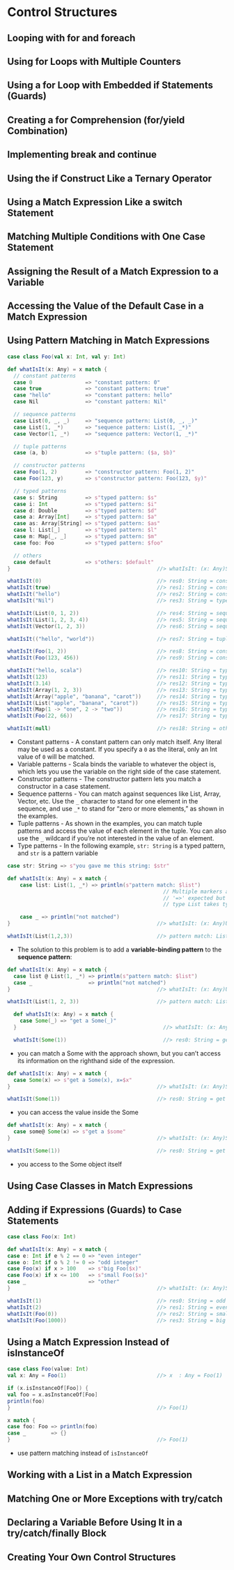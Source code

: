# Control Structures

## Looping with for and foreach

## Using for Loops with Multiple Counters

## Using a for Loop with Embedded if Statements (Guards)

## Creating a for Comprehension (for/yield Combination)

## Implementing break and continue

## Using the if Construct Like a Ternary Operator

## Using a Match Expression Like a switch Statement

## Matching Multiple Conditions with One Case Statement

## Assigning the Result of a Match Expression to a Variable

## Accessing the Value of the Default Case in a Match Expression

## Using Pattern Matching in Match Expressions

```scala
case class Foo(val x: Int, val y: Int)

def whatIsIt(x: Any) = x match {
  // constant patterns
  case 0                 => "constant pattern: 0"
  case true              => "constant pattern: true"
  case "hello"           => "constant pattern: hello"
  case Nil               => "constant pattern: Nil"

  // sequence patterns
  case List(0, _, _)     => "sequence pattern: List(0, _, _)"
  case List(1, _*)       => "sequence pattern: List(1, _*)"
  case Vector(1, _*)     => "sequence pattern: Vector(1, _*)"

  // tuple patterns
  case (a, b)            => s"tuple pattern: ($a, $b)"

  // constructor patterns
  case Foo(1, 2)         => "constructor pattern: Foo(1, 2)"
  case Foo(123, y)       => s"constructor pattern: Foo(123, $y)"

  // typed patterns
  case s: String         => s"typed pattern: $s"
  case i: Int            => s"typed pattern: $i"
  case d: Double         => s"typed pattern: $d"
  case a: Array[Int]     => s"typed pattern: $a"
  case as: Array[String] => s"typed pattern: $as"
  case l: List[_]        => s"typed pattern: $l"
  case m: Map[_, _]      => s"typed pattern: $m"
  case foo: Foo          => s"typed pattern: $foo"

  // others
  case default           => s"others: $default"
}                                               //> whatIsIt: (x: Any)String

whatIsIt(0)                                     //> res0: String = constant pattern: 0
whatIsIt(true)                                  //> res1: String = constant pattern: true
whatIsIt("hello")                               //> res2: String = constant pattern: hello
whatIsIt("Nil")                                 //> res3: String = typed pattern: Nil

whatIsIt(List(0, 1, 2))                         //> res4: String = sequence pattern: List(0, _, _)
whatIsIt(List(1, 2, 3, 4))                      //> res5: String = sequence pattern: List(1, _*)
whatIsIt(Vector(1, 2, 3))                       //> res6: String = sequence pattern: Vector(1, _*)

whatIsIt(("hello", "world"))                    //> res7: String = tuple pattern: (hello, world)

whatIsIt(Foo(1, 2))                             //> res8: String = constructor pattern: Foo(1, 2)
whatIsIt(Foo(123, 456))                         //> res9: String = constructor pattern: Foo(123, 456)

whatIsIt("hello, scala")                        //> res10: String = typed pattern: hello, scala
whatIsIt(123)                                   //> res11: String = typed pattern: 123
whatIsIt(3.14)                                  //> res12: String = typed pattern: 3.14
whatIsIt(Array(1, 2, 3))                        //> res13: String = typed pattern: [I@2ed4e99c
whatIsIt(Array("apple", "banana", "carot"))     //> res14: String = typed pattern: [Ljava.lang.String;@1c3518c9
whatIsIt(List("apple", "banana", "carot"))      //> res15: String = typed pattern: List(apple, banana, carot)
whatIsIt(Map(1 -> "one", 2 -> "two"))           //> res16: String = typed pattern: Map(1 -> one, 2 -> two)
whatIsIt(Foo(22, 66))                           //> res17: String = typed pattern: Foo(22,66)

whatIsIt(null)                                  //> res18: String = others: null
```

- Constant patterns - A constant pattern can only match itself. Any literal may be used as a constant. If you specify a `0` as the literal, only an Int value of `0` will be matched.
- Variable patterns - Scala binds the variable to whatever the object is, which lets you use the variable on the right side of the case statement.
- Constructor patterns - The constructor pattern lets you match a constructor in a case statement.
- Sequence patterns - You can match against sequences like List, Array, Vector, etc. Use the `_` character to stand for one element in the sequence, and use `_*` to stand for “zero or more elements,” as shown in the examples.
- Tuple patterns - As shown in the examples, you can match tuple patterns and access the value of each element in the tuple. You can also use the `_` wildcard if you’re not interested in the value of an element.
- Type patterns - In the following example, `str: String` is a typed pattern, and `str` is a pattern variable
```scala
case str: String => s"you gave me this string: $str"
```

```scala
def whatIsIt(x: Any) = x match {
	case list: List(1, _*) => println(s"pattern match: $list")
	                                              // Multiple markers at this line
	                                              // '=>' expected but '(' found.
	                                              // type List takes type parameters

	case _ => println("not matched")
}                                               //> whatIsIt: (x: Any)Unit

whatIsIt(List(1,2,3))                           //> pattern match: List(1, 2, 3)
```
- The solution to this problem is to add a **variable-binding pattern** to the **sequence pattern**:
```scala
def whatIsIt(x: Any) = x match {
  case list @ List(1, _*) => println(s"pattern match: $list")
  case _                  => println("not matched")
}                                               //> whatIsIt: (x: Any)Unit

whatIsIt(List(1, 2, 3))                         //> pattern match: List(1, 2, 3)
```


```scala
  def whatIsIt(x: Any) = x match {
    case Some(_) => "get a Some(_)"
  }                                               //> whatIsIt: (x: Any)String

  whatIsIt(Some(1))                               //> res0: String = get a Some(_)
```
-  you can match a Some with the approach shown, but you can’t access its information on the righthand side of the expression. 

```scala
def whatIsIt(x: Any) = x match {
  case Some(x) => s"get a Some(x), x=$x"
}                                               //> whatIsIt: (x: Any)String

whatIsIt(Some(1))                               //> res0: String = get a Some(x), x=1
```
- you can access the value inside the Some

```scala
def whatIsIt(x: Any) = x match {
  case some@ Some(x) => s"get a $some"
}                                               //> whatIsIt: (x: Any)String

whatIsIt(Some(1))                               //> res0: String = get a Some(1)
```
- you access to the Some object itself

## Using Case Classes in Match Expressions

## Adding if Expressions (Guards) to Case Statements

```scala
case class Foo(x: Int)

def whatIsIt(x: Any) = x match {
case e: Int if e % 2 == 0 => "even integer"
case o: Int if o % 2 != 0 => "odd integer"
case Foo(x) if x > 100    => s"big Foo($x)"
case Foo(x) if x <= 100   => s"small Foo($x)"
case _                    => "other"
}                                               //> whatIsIt: (x: Any)String

whatIsIt(1)                                     //> res0: String = odd integer
whatIsIt(2)                                     //> res1: String = even integer
whatIsIt(Foo(0))                                //> res2: String = small Foo(0)
whatIsIt(Foo(1000))                             //> res3: String = big Foo(1000)
```

## Using a Match Expression Instead of isInstanceOf

```scala
case class Foo(value: Int)
val x: Any = Foo(1)                             //> x  : Any = Foo(1)

if (x.isInstanceOf[Foo]) {
val foo = x.asInstanceOf[Foo]
println(foo)
}                                               //> Foo(1)

x match {
case foo: Foo => println(foo)
case _        => {}
}                                               //> Foo(1)
```
- use pattern matching instead of `isInstanceOf`

## Working with a List in a Match Expression

## Matching One or More Exceptions with try/catch

## Declaring a Variable Before Using It in a try/catch/finally Block

## Creating Your Own Control Structures
